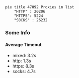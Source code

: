 
```mermaid
pie title 47092 Proxies in list
    "HTTP" : 20206
    "HTTPS": 5224
    "SOCKS" : 26232
```

### Some Info
#### Average Timeout

- mixed: 3.2s
- http: 1.3s
- https: 8.3s
- socks: 4.7s